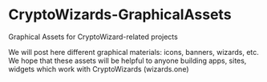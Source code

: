 # CryptoWizards-GraphicalAssets
Graphical Assets for CryptoWizard-related projects

We will post here different graphical materials: icons, banners, wizards, etc. 
We hope that these assets will be helpful to anyone building apps, sites, widgets which work with CryptoWizards (wizards.one) 
